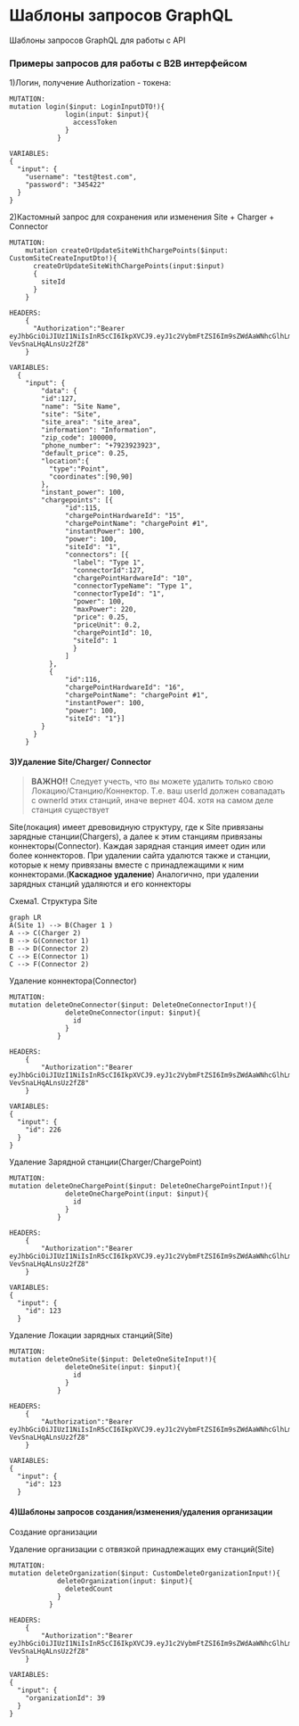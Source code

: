 # Шаблоны запросов GraphQL

Шаблоны запросов GraphQL для работы с API

### Примеры запросов для работы с B2B интерфейсом

1)Логин, получение Authorization - токена:

    MUTATION:
    mutation login($input: LoginInputDTO!){
    			  login(input: $input){
    			    accessToken
    			  }
    			}

    VARIABLES:
    {
      "input": {
        "username": "test@test.com",
        "password": "345422"
      }
    }

2)Кастомный запрос для сохранения или изменения Site + Charger + Connector

    MUTATION:
        mutation createOrUpdateSiteWithChargePoints($input:  CustomSiteCreateInputDto!){
          createOrUpdateSiteWithChargePoints(input:$input)
          {
            siteId
          }
        }

    HEADERS:
        {
          "Authorization":"Bearer eyJhbGciOiJIUzI1NiIsInR5cCI6IkpXVCJ9.eyJ1c2VybmFtZSI6Im9sZWdAaWNhcGlhLmNvbSIsInN1YiI6NCwibmFtZSI6Ik9sZWcgVGFyYXNvdiIsImVtYWlsIjoib2xlZ0BpY2FwaWEuY29tIiwiaWF0IjoxNjg3Mzc1OTQ0LCJleHAiOjE2ODk5Njc5NDR9.dHuR0ety9EgXVJuxrbIRRfG-VevSnaLHqALnsUz2fZ8"
        }

    VARIABLES:
      {
        "input": {
            "data": {
            "id":127,
            "name": "Site Name",
            "site": "Site",
            "site_area": "site_area",
            "information": "Information",
            "zip_code": 100000,
            "phone_number": "+7923923923",
            "default_price": 0.25,
            "location":{
              "type":"Point",
              "coordinates":[90,90]
            },
            "instant_power": 100,
            "chargepoints": [{
                  "id":115,
                  "chargePointHardwareId": "15",
                  "chargePointName": "chargePoint #1",
                  "instantPower": 100,
                  "power": 100,
                  "siteId": "1",
                  "connectors": [{
                    "label": "Type 1",
                    "connectorId":127,
                    "chargePointHardwareId": "10",
                    "connectorTypeName": "Type 1",
                    "connectorTypeId": "1",
                    "power": 100,
                    "maxPower": 220,
                    "price": 0.25,
                    "priceUnit": 0.2,
                    "chargePointId": 10,
                    "siteId": 1
                    }
                  ]
              },
              {
                  "id":116,
                  "chargePointHardwareId": "16",
                  "chargePointName": "chargePoint #1",
                  "instantPower": 100,
                  "power": 100,
                  "siteId": "1"}]
            }
          }
        }

#### 3)Удаление Site/Charger/ Connector

> **ВАЖНО!!** Следует учесть, что вы можете удалить только свою Локацию/Станцию/Коннектор. Т.е. ваш userId должен совападать с ownerId
> этих станций, иначе вернет 404. хотя на самом деле станция существует

Site(локация) имеет древовидную структуру, где к Site привязаны зарядные станции(Chargers), а далее к этим станциям привязаны коннекторы(Connector). Каждая зарядная станция имеет один или более коннекторов.
При удалении сайта удалются также и станции, которые к нему привязаны вместе с принадлежащими к ним коннекторами.(**Каскадное удаление**)
Аналогично, при удалении зарядных станций удаляются и его коннекторы

Схема1. Структура Site

```mermaid
graph LR
A(Site 1) --> B(Chager 1 )
A --> C(Charger 2)
B --> G(Connector 1)
B --> D(Connector 2)
C --> E(Connector 1)
C --> F(Connector 2)
```

Удаление коннектора(Connector)

    MUTATION:
    mutation deleteOneConnector($input: DeleteOneConnectorInput!){
    			  deleteOneConnector(input: $input){
    			    id
    			  }
    			}

    HEADERS:
    	{
    		"Authorization":"Bearer eyJhbGciOiJIUzI1NiIsInR5cCI6IkpXVCJ9.eyJ1c2VybmFtZSI6Im9sZWdAaWNhcGlhLmNvbSIsInN1YiI6NCwibmFtZSI6Ik9sZWcgVGFyYXNvdiIsImVtYWlsIjoib2xlZ0BpY2FwaWEuY29tIiwiaWF0IjoxNjg3Mzc1OTQ0LCJleHAiOjE2ODk5Njc5NDR9.dHuR0ety9EgXVJuxrbIRRfG-VevSnaLHqALnsUz2fZ8"
    	}

    VARIABLES:
    {
      "input": {
        "id": 226
      }
    }

Удаление Зарядной станции(Charger/ChargePoint)

    MUTATION:
    mutation deleteOneChargePoint($input: DeleteOneChargePointInput!){
    			  deleteOneChargePoint(input: $input){
    			    id
    			  }
    			}

    HEADERS:
    	{
    		"Authorization":"Bearer eyJhbGciOiJIUzI1NiIsInR5cCI6IkpXVCJ9.eyJ1c2VybmFtZSI6Im9sZWdAaWNhcGlhLmNvbSIsInN1YiI6NCwibmFtZSI6Ik9sZWcgVGFyYXNvdiIsImVtYWlsIjoib2xlZ0BpY2FwaWEuY29tIiwiaWF0IjoxNjg3Mzc1OTQ0LCJleHAiOjE2ODk5Njc5NDR9.dHuR0ety9EgXVJuxrbIRRfG-VevSnaLHqALnsUz2fZ8"
    	}

    VARIABLES:
    {
      "input": {
        "id": 123
      }

Удаление Локации зарядных станций(Site)

    MUTATION:
    mutation deleteOneSite($input: DeleteOneSiteInput!){
    			  deleteOneSite(input: $input){
    			    id
    			  }
    			}

    HEADERS:
    	{
    		"Authorization":"Bearer eyJhbGciOiJIUzI1NiIsInR5cCI6IkpXVCJ9.eyJ1c2VybmFtZSI6Im9sZWdAaWNhcGlhLmNvbSIsInN1YiI6NCwibmFtZSI6Ik9sZWcgVGFyYXNvdiIsImVtYWlsIjoib2xlZ0BpY2FwaWEuY29tIiwiaWF0IjoxNjg3Mzc1OTQ0LCJleHAiOjE2ODk5Njc5NDR9.dHuR0ety9EgXVJuxrbIRRfG-VevSnaLHqALnsUz2fZ8"
    	}

    VARIABLES:
    {
      "input": {
        "id": 123
      }

#### 4)Шаблоны запросов создания/изменения/удаления организации

Создание организации

Удаление организации с отвязкой принадлежащих ему станций(Site)

    MUTATION:
    mutation deleteOrganization($input: CustomDeleteOrganizationInput!){
                deleteOrganization(input: $input){
                  deletedCount
                }
              }

    HEADERS:
    	{
    		"Authorization":"Bearer eyJhbGciOiJIUzI1NiIsInR5cCI6IkpXVCJ9.eyJ1c2VybmFtZSI6Im9sZWdAaWNhcGlhLmNvbSIsInN1YiI6NCwibmFtZSI6Ik9sZWcgVGFyYXNvdiIsImVtYWlsIjoib2xlZ0BpY2FwaWEuY29tIiwiaWF0IjoxNjg3Mzc1OTQ0LCJleHAiOjE2ODk5Njc5NDR9.dHuR0ety9EgXVJuxrbIRRfG-VevSnaLHqALnsUz2fZ8"
    	}

    VARIABLES:
    {
      "input": {
        "organizationId": 39
      }
    }
